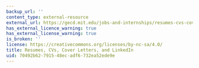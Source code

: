 ```yaml
---
backup_url: ''
content_type: external-resource
external_url: https://gecd.mit.edu/jobs-and-internships/resumes-cvs-cover-letters-and-linkedin
has_external_licence_warning: true
has_external_license_warning: true
is_broken: ''
license: https://creativecommons.org/licenses/by-nc-sa/4.0/
title: Resumes, CVs, Cover Letters, and LinkedIn
uid: 70492b62-7915-48ec-adf6-732ea52ede9e
---
```

